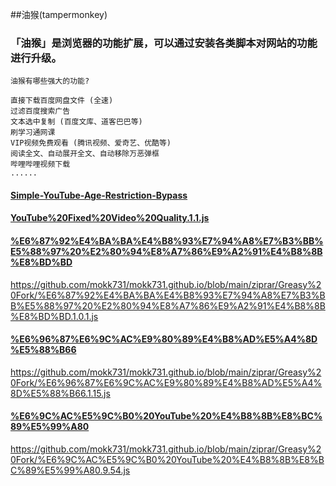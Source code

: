 ##油猴(tampermonkey)


### 「油猴」是浏览器的功能扩展，可以通过安装各类脚本对网站的功能进行升级。
    油猴有哪些强大的功能?

    直接下载百度网盘文件 (全速)
    过滤百度搜索广告
    文本选中复制 (百度文库、道客巴巴等)
    刷学习通网课
    VIP视频免费观看 (腾讯视频、爱奇艺、优酷等)
    阅读全文、自动展开全文、自动移除万恶弹框
    哔哩哔哩视频下载
    ......



#### [Simple-YouTube-Age-Restriction-Bypass](https://mokk731.github.io/ziprar/Greasy%20Fork/Simple-YouTube-Age-Restriction-Bypass.user.js)


#### [YouTube%20Fixed%20Video%20Quality.1.1.js](https://mokk731.github.io/ziprar/Greasy%20Fork/YouTube%20Fixed%20Video%20Quality.1.1.js)


#### [%E6%87%92%E4%BA%BA%E4%B8%93%E7%94%A8%E7%B3%BB%E5%88%97%20%E2%80%94%E8%A7%86%E9%A2%91%E4%B8%8B%E8%BD%BD](https://mokk731.github.io/ziprar/Greasy%20Fork/%E6%87%92%E4%BA%BA%E4%B8%93%E7%94%A8%E7%B3%BB%E5%88%97%20%E2%80%94%E8%A7%86%E9%A2%91%E4%B8%8B%E8%BD%BD.1.0.1.js)
https://github.com/mokk731/mokk731.github.io/blob/main/ziprar/Greasy%20Fork/%E6%87%92%E4%BA%BA%E4%B8%93%E7%94%A8%E7%B3%BB%E5%88%97%20%E2%80%94%E8%A7%86%E9%A2%91%E4%B8%8B%E8%BD%BD.1.0.1.js

#### [%E6%96%87%E6%9C%AC%E9%80%89%E4%B8%AD%E5%A4%8D%E5%88%B66](https://mokk731.github.io/ziprar/Greasy%20Fork/%E6%96%87%E6%9C%AC%E9%80%89%E4%B8%AD%E5%A4%8D%E5%88%B66.1.15.js)
https://github.com/mokk731/mokk731.github.io/blob/main/ziprar/Greasy%20Fork/%E6%96%87%E6%9C%AC%E9%80%89%E4%B8%AD%E5%A4%8D%E5%88%B66.1.15.js

#### [%E6%9C%AC%E5%9C%B0%20YouTube%20%E4%B8%8B%E8%BC%89%E5%99%A80](https://mokk731.github.io/ziprar/Greasy%20Fork/%E6%9C%AC%E5%9C%B0%20YouTube%20%E4%B8%8B%E8%BC%89%E5%99%A80.9.54.js)
https://github.com/mokk731/mokk731.github.io/blob/main/ziprar/Greasy%20Fork/%E6%9C%AC%E5%9C%B0%20YouTube%20%E4%B8%8B%E8%BC%89%E5%99%A80.9.54.js





